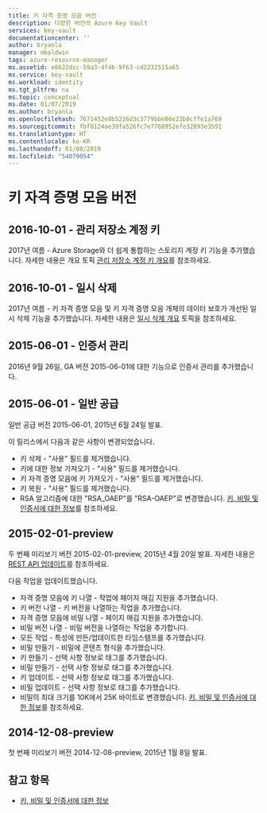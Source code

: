 ```yaml
---
title: 키 자격 증명 모음 버전
description: 다양한 버전의 Azure Key Vault
services: key-vault
documentationcenter: ''
author: bryanla
manager: mbaldwin
tags: azure-resource-manager
ms.assetid: e8622dcc-59a3-4f4b-9f63-cd2232515a65
ms.service: key-vault
ms.workload: identity
ms.tgt_pltfrm: na
ms.topic: conceptual
ms.date: 01/07/2019
ms.author: bryanla
ms.openlocfilehash: 7671452e8b5226d3c3779bbe86e23b8cffe1a769
ms.sourcegitcommit: fbf0124ae39fa526fc7e7768952efe32093e3591
ms.translationtype: HT
ms.contentlocale: ko-KR
ms.lasthandoff: 01/08/2019
ms.locfileid: "54079054"
---
```

# <a name="key-vault-versions"></a>키 자격 증명 모음 버전

## <a name="2016-10-01---managed-storage-account-keys"></a>2016-10-01 - 관리 저장소 계정 키

2017년 여름 - Azure Storage와 더 쉽게 통합하는 스토리지 계정 키 기능을 추가했습니다. 자세한 내용은 개요 토픽 [관리 저장소 계정 키 개요](https://docs.microsoft.com/azure/key-vault/key-vault-ovw-storage-keys)를 참조하세요.

## <a name="2016-10-01---soft-delete"></a>2016-10-01 - 일시 삭제

2017년 여름 - 키 자격 증명 모음 및 키 자격 증명 모음 개체의 데이터 보호가 개선된 일시 삭제 기능을 추가했습니다. 자세한 내용은 [일시 삭제 개요](https://docs.microsoft.com/azure/key-vault/key-vault-ovw-soft-delete) 토픽을 참조하세요.

## <a name="2015-06-01---certificate-management"></a>2015-06-01 - 인증서 관리

2016년 9월 26일, GA 버전 2015-06-01에 대한 기능으로 인증서 관리를 추가했습니다.

## <a name="2015-06-01---general-availability"></a>2015-06-01 - 일반 공급

일반 공급 버전 2015-06-01, 2015년 6월 24일 발표.

이 릴리스에서 다음과 같은 사항이 변경되었습니다.

- 키 삭제 - "사용" 필드를 제거했습니다.
- 키에 대한 정보 가져오기 - "사용" 필드를 제거했습니다.
- 키 자격 증명 모음에 키 가져오기 - "사용" 필드를 제거했습니다.
- 키 복원 - "사용" 필드를 제거했습니다.
- RSA 알고리즘에 대한 "RSA_OAEP"를 "RSA-OAEP"로 변경했습니다. [키, 비밀 및 인증서에 대한 정보](about-keys-secrets-and-certificates.md)를 참조하세요.

## <a name="2015-02-01-preview"></a>2015-02-01-preview 

두 번째 미리보기 버전 2015-02-01-preview, 2015년 4월 20일 발표. 자세한 내용은 [REST API 업데이트](http://blogs.technet.com/b/kv/archive/2015/04/20/empty-3.aspx)를 참조하세요.

다음 작업을 업데이트했습니다.

- 자격 증명 모음에 키 나열 - 작업에 페이지 매김 지원을 추가했습니다.
- 키 버전 나열 - 키 버전을 나열하는 작업을 추가했습니다.
- 자격 증명 모음에 비밀 나열 - 페이지 매김 지원을 추가했습니다.
- 비밀 버전 나열 - 비밀 버전을 나열하는 작업을 추가합니다.
- 모든 작업 - 특성에 만든/업데이트한 타임스탬프를 추가했습니다.
- 비밀 만들기 - 비밀에 콘텐츠 형식을 추가했습니다.
- 키 만들기 - 선택 사항 정보로 태그를 추가했습니다.
- 비밀 만들기 - 선택 사항 정보로 태그를 추가했습니다.
- 키 업데이트 - 선택 사항 정보로 태그를 추가했습니다.
- 비밀 업데이트 - 선택 사항 정보로 태그를 추가했습니다.
- 비밀의 최대 크기를 10K에서 25K 바이트로 변경했습니다. [키, 비밀 및 인증서에 대한 정보](about-keys-secrets-and-certificates.md)를 참조하세요.

## <a name="2014-12-08-preview"></a>2014-12-08-preview

첫 번째 미리보기 버전 2014-12-08-preview, 2015년 1월 8일 발표.

## <a name="see-also"></a>참고 항목
- [키, 비밀 및 인증서에 대한 정보](about-keys-secrets-and-certificates.md)
